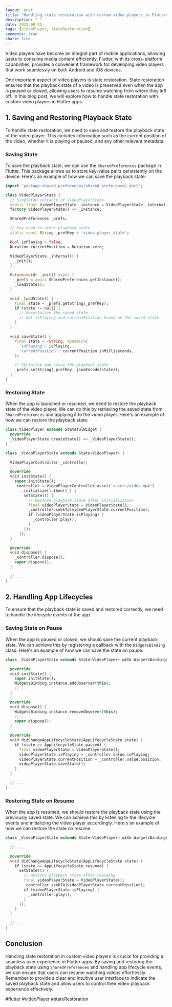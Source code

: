 ```yaml
---
layout: post
title: "Handling state restoration with custom video players in Flutter apps"
description: " "
date: 2023-09-15
tags: [videoPlayer, stateRestoration]
comments: true
share: true
---
```


Video players have become an integral part of mobile applications, allowing users to consume media content efficiently. Flutter, with its cross-platform capabilities, provides a convenient framework for developing video players that work seamlessly on both Android and iOS devices.

One important aspect of video players is state restoration. State restoration ensures that the playback state of a video is preserved even when the app is paused or closed, allowing users to resume watching from where they left off. In this blog post, we will explore how to handle state restoration with custom video players in Flutter apps.

## 1. Saving and Restoring Playback State

To handle state restoration, we need to save and restore the playback state of the video player. This includes information such as the current position of the video, whether it is playing or paused, and any other relevant metadata.

### Saving State

To save the playback state, we can use the `SharedPreferences` package in Flutter. This package allows us to store key-value pairs persistently on the device. Here's an example of how we can save the playback state:

```dart
import 'package:shared_preferences/shared_preferences.dart';

class VideoPlayerState {
  // Singleton instance of VideoPlayerState
  static final VideoPlayerState _instance = VideoPlayerState._internal();
  factory VideoPlayerState() => _instance;

  SharedPreferences _prefs;

  // Key used to store playback state
  static const String _prefKey = 'video_player_state';

  bool isPlaying = false;
  Duration currentPosition = Duration.zero;

  VideoPlayerState._internal() {
    _init();
  }

  Future<void> _init() async {
    _prefs = await SharedPreferences.getInstance();
    _loadState();
  }

  void _loadState() {
    final state = _prefs.getString(_prefKey);
    if (state != null) {
      // Deserialize the saved state
      // Set isPlaying and currentPosition based on the saved state
    }
  }

  void saveState() {
    final state = <String, dynamic>{
      'isPlaying': isPlaying,
      'currentPosition': currentPosition.inMilliseconds,
    };

    // Serialize and store the playback state
    _prefs.setString(_prefKey, jsonEncode(state));
  }
}
```

### Restoring State

When the app is launched or resumed, we need to restore the playback state of the video player. We can do this by retrieving the saved state from `SharedPreferences` and applying it to the video player. Here's an example of how we can restore the playback state:

```dart
class VideoPlayer extends StatefulWidget {
  @override
  _VideoPlayerState createState() => _VideoPlayerState();
}

class _VideoPlayerState extends State<VideoPlayer> {

  VideoPlayerController _controller;

  @override
  void initState() {
    super.initState();
    _controller = VideoPlayerController.asset('assets/video.mp4')
      ..initialize().then((_) {
        setState(() {
          // Restore playback state after initialization
          final videoPlayerState = VideoPlayerState();
          _controller.seekTo(videoPlayerState.currentPosition);
          if (videoPlayerState.isPlaying) {
            _controller.play();
          }
        });
      });
  }

  @override
  void dispose() {
    _controller.dispose();
    super.dispose();
  }

  // ...
}
```

## 2. Handling App Lifecycles

To ensure that the playback state is saved and restored correctly, we need to handle the lifecycle events of the app.

### Saving State on Pause

When the app is paused or closed, we should save the current playback state. We can achieve this by registering a callback with the `WidgetsBinding` class. Here's an example of how we can save the state on pause:

```dart
class _VideoPlayerState extends State<VideoPlayer> with WidgetsBindingObserver {

  @override
  void initState() {
    super.initState();
    WidgetsBinding.instance.addObserver(this);
    // ...
  }

  @override
  void dispose() {
    WidgetsBinding.instance.removeObserver(this);
    // ...
    super.dispose();
  }

  @override
  void didChangeAppLifecycleState(AppLifecycleState state) {
    if (state == AppLifecycleState.paused) {
      final videoPlayerState = VideoPlayerState();
      videoPlayerState.isPlaying = _controller.value.isPlaying;
      videoPlayerState.currentPosition = _controller.value.position;
      videoPlayerState.saveState();
    }
  }

  // ...
}
```

### Restoring State on Resume

When the app is resumed, we should restore the playback state using the previously saved state. We can achieve this by listening to the lifecycle events and initializing the video player accordingly. Here's an example of how we can restore the state on resume:

```dart
class _VideoPlayerState extends State<VideoPlayer> with WidgetsBindingObserver {

  // ...

  @override
  void didChangeAppLifecycleState(AppLifecycleState state) {
    if (state == AppLifecycleState.resumed) {
      setState(() {
        // Restore playback state after resuming
        final videoPlayerState = VideoPlayerState();
        _controller.seekTo(videoPlayerState.currentPosition);
        if (videoPlayerState.isPlaying) {
          _controller.play();
        }
      });
    }
  }

  // ...
}
```

## Conclusion

Handling state restoration in custom video players is crucial for providing a seamless user experience in Flutter apps. By saving and restoring the playback state using `SharedPreferences` and handling app lifecycle events, we can ensure that users can resume watching videos effortlessly. Remember to provide a clear and intuitive user interface to indicate the saved playback state and allow users to control their video playback experience effectively.

#flutter #videoPlayer #stateRestoration